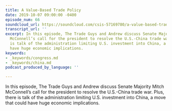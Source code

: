 ```yaml
---
title: A Value-Based Trade Policy
date: 2019-10-07 09:00:00 -0400
episode_num: 66
soundcloud_url: https://soundcloud.com/csis-57169780/a-value-based-trade-policy
transcript_url: ''
excerpt: In this episode, The Trade Guys and Andrew discuss Senate Majority Mitch
  McConnell’s call for the president to resolve the U.S.-China trade war. Plus, there
  is talk of the administration limiting U.S. investment into China, a move that could
  have huge economic implications.
keywords:
- _keywords/congress.md
- _keywords/china.md
podcast_produced_by_language: ''

---
```

In this episode, The Trade Guys and Andrew discuss Senate Majority Mitch McConnell’s call for the president to resolve the U.S.-China trade war. Plus, there is talk of the administration limiting U.S. investment into China, a move that could have huge economic implications.